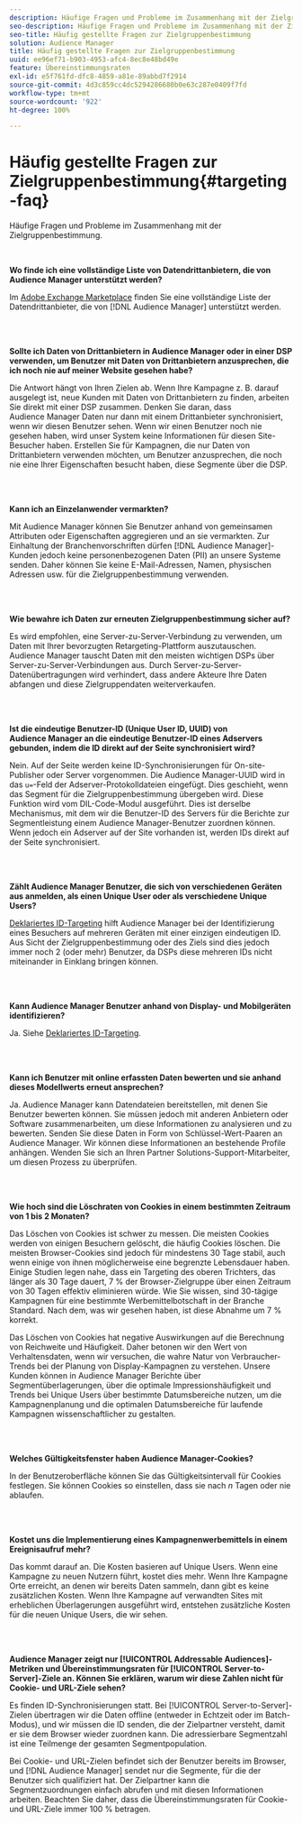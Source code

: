 ```yaml
---
description: Häufige Fragen und Probleme im Zusammenhang mit der Zielgruppenbestimmung.
seo-description: Häufige Fragen und Probleme im Zusammenhang mit der Zielgruppenbestimmung.
seo-title: Häufig gestellte Fragen zur Zielgruppenbestimmung
solution: Audience Manager
title: Häufig gestellte Fragen zur Zielgruppenbestimmung
uuid: ee96ef71-b903-4953-afc4-8ec8e48bd49e
feature: Übereinstimmungsraten
exl-id: e5f761fd-dfc8-4859-a81e-89abbd7f2914
source-git-commit: 4d3c859cc4dc5294286680b0e63c287e0409f7fd
workflow-type: tm+mt
source-wordcount: '922'
ht-degree: 100%

---
```


# Häufig gestellte Fragen zur Zielgruppenbestimmung{#targeting-faq}

Häufige Fragen und Probleme im Zusammenhang mit der Zielgruppenbestimmung.

<br>

<!-- 

faq_targeting.xml

 -->

**Wo finde ich eine vollständige Liste von Datendrittanbietern, die von Audience Manager unterstützt werden?**

Im [Adobe Exchange Marketplace](https://exchange.adobe.com/experiencecloud.html) finden Sie eine vollständige Liste der Datendrittanbieter, die von [!DNL Audience Manager] unterstützt werden.

<br> 

**Sollte ich Daten von Drittanbietern in Audience Manager oder in einer DSP verwenden, um Benutzer mit Daten von Drittanbietern anzusprechen, die ich noch nie auf meiner Website gesehen habe?**

Die Antwort hängt von Ihren Zielen ab. Wenn Ihre Kampagne z. B. darauf ausgelegt ist, neue Kunden mit Daten von Drittanbietern zu finden, arbeiten Sie direkt mit einer DSP zusammen. Denken Sie daran, dass Audience Manager Daten nur dann mit einem Drittanbieter synchronisiert, wenn wir diesen Benutzer sehen. Wenn wir einen Benutzer noch nie gesehen haben, wird unser System keine Informationen für diesen Site-Besucher haben. Erstellen Sie für Kampagnen, die nur Daten von Drittanbietern verwenden möchten, um Benutzer anzusprechen, die noch nie eine Ihrer Eigenschaften besucht haben, diese Segmente über die DSP.

<br> 

**Kann ich an Einzelanwender vermarkten?**

Mit Audience Manager können Sie Benutzer anhand von gemeinsamen Attributen oder Eigenschaften aggregieren und an sie vermarkten. Zur Einhaltung der Branchenvorschriften dürfen [!DNL Audience Manager]-Kunden jedoch keine personenbezogenen Daten (PII) an unsere Systeme senden. Daher können Sie keine E-Mail-Adressen, Namen, physischen Adressen usw. für die Zielgruppenbestimmung verwenden.

<br> 

**Wie bewahre ich Daten zur erneuten Zielgruppenbestimmung sicher auf?**

Es wird empfohlen, eine Server-zu-Server-Verbindung zu verwenden, um Daten mit Ihrer bevorzugten Retargeting-Plattform auszutauschen. Audience Manager tauscht Daten mit den meisten wichtigen DSPs über Server-zu-Server-Verbindungen aus. Durch Server-zu-Server-Datenübertragungen wird verhindert, dass andere Akteure Ihre Daten abfangen und diese Zielgruppendaten weiterverkaufen.

<br> 

**Ist die eindeutige Benutzer-ID (Unique User ID, UUID) von Audience Manager an die eindeutige Benutzer-ID eines Adservers gebunden, indem die ID direkt auf der Seite synchronisiert wird?**

Nein. Auf der Seite werden keine ID-Synchronisierungen für On-site-Publisher oder Server vorgenommen. Die Audience Manager-UUID wird in das `u=`-Feld der Adserver-Protokolldateien eingefügt. Dies geschieht, wenn das Segment für die Zielgruppenbestimmung übergeben wird. Diese Funktion wird vom DIL-Code-Modul ausgeführt. Dies ist derselbe Mechanismus, mit dem wir die Benutzer-ID des Servers für die Berichte zur Segmentleistung einem Audience Manager-Benutzer zuordnen können. Wenn jedoch ein Adserver auf der Site vorhanden ist, werden IDs direkt auf der Seite synchronisiert.

<br> 

**Zählt Audience Manager Benutzer, die sich von verschiedenen Geräten aus anmelden, als einen Unique User oder als verschiedene Unique Users?**

[Deklariertes ID-Targeting](../features/declared-ids.md#declared-id-targeting) hilft Audience Manager bei der Identifizierung eines Besuchers auf mehreren Geräten mit einer einzigen eindeutigen ID. Aus Sicht der Zielgruppenbestimmung oder des Ziels sind dies jedoch immer noch 2 (oder mehr) Benutzer, da DSPs diese mehreren IDs nicht miteinander in Einklang bringen können.

<br> 

**Kann Audience Manager Benutzer anhand von Display- und Mobilgeräten identifizieren?**

Ja. Siehe [Deklariertes ID-Targeting](../features/declared-ids.md#declared-id-targeting).

<br> 

**Kann ich Benutzer mit online erfassten Daten bewerten und sie anhand dieses Modellwerts erneut ansprechen?**

Ja. Audience Manager kann Datendateien bereitstellen, mit denen Sie Benutzer bewerten können. Sie müssen jedoch mit anderen Anbietern oder Software zusammenarbeiten, um diese Informationen zu analysieren und zu bewerten. Senden Sie diese Daten in Form von Schlüssel-Wert-Paaren an Audience Manager. Wir können diese Informationen an bestehende Profile anhängen. Wenden Sie sich an Ihren Partner Solutions-Support-Mitarbeiter, um diesen Prozess zu überprüfen.

<br> 

**Wie hoch sind die Löschraten von Cookies in einem bestimmten Zeitraum von 1 bis 2 Monaten?**

Das Löschen von Cookies ist schwer zu messen. Die meisten Cookies werden von einigen Besuchern gelöscht, die häufig Cookies löschen. Die meisten Browser-Cookies sind jedoch für mindestens 30 Tage stabil, auch wenn einige von ihnen möglicherweise eine begrenzte Lebensdauer haben. Einige Studien legen nahe, dass ein Targeting des oberen Trichters, das länger als 30 Tage dauert, 7 % der Browser-Zielgruppe über einen Zeitraum von 30 Tagen effektiv eliminieren würde. Wie Sie wissen, sind 30-tägige Kampagnen für eine bestimmte Werbemittelbotschaft in der Branche Standard. Nach dem, was wir gesehen haben, ist diese Abnahme um 7 % korrekt.

Das Löschen von Cookies hat negative Auswirkungen auf die Berechnung von Reichweite und Häufigkeit. Daher betonen wir den Wert von Verhaltensdaten, wenn wir versuchen, die wahre Natur von Verbraucher-Trends bei der Planung von Display-Kampagnen zu verstehen. Unsere Kunden können in Audience Manager Berichte über Segmentüberlagerungen, über die optimale Impressionshäufigkeit und Trends bei Unique Users über bestimmte Datumsbereiche nutzen, um die Kampagnenplanung und die optimalen Datumsbereiche für laufende Kampagnen wissenschaftlicher zu gestalten.

<br> 

**Welches Gültigkeitsfenster haben Audience Manager-Cookies?**

In der Benutzeroberfläche können Sie das Gültigkeitsintervall für Cookies festlegen. Sie können Cookies so einstellen, dass sie nach *n* Tagen oder nie ablaufen.

<br> 

**Kostet uns die Implementierung eines Kampagnenwerbemittels in einem Ereignisaufruf mehr?**

Das kommt darauf an. Die Kosten basieren auf Unique Users. Wenn eine Kampagne zu neuen Nutzern führt, kostet dies mehr. Wenn Ihre Kampagne Orte erreicht, an denen wir bereits Daten sammeln, dann gibt es keine zusätzlichen Kosten. Wenn Ihre Kampagne auf verwandten Sites mit erheblichen Überlagerungen ausgeführt wird, entstehen zusätzliche Kosten für die neuen Unique Users, die wir sehen.

<br> 

**Audience Manager zeigt nur [!UICONTROL Addressable Audiences]-Metriken und Übereinstimmungsraten für [!UICONTROL Server-to-Server]-Ziele an. Können Sie erklären, warum wir diese Zahlen nicht für Cookie- und URL-Ziele sehen?**

Es finden ID-Synchronisierungen statt. Bei [!UICONTROL Server-to-Server]-Zielen übertragen wir die Daten offline (entweder in Echtzeit oder im Batch-Modus), und wir müssen die ID senden, die der Zielpartner versteht, damit er sie dem Browser wieder zuordnen kann. Die adressierbare Segmentzahl ist eine Teilmenge der gesamten Segmentpopulation.

Bei Cookie- und URL-Zielen befindet sich der Benutzer bereits im Browser, und [!DNL Audience Manager] sendet nur die Segmente, für die der Benutzer sich qualifiziert hat. Der Zielpartner kann die Segmentzuordnungen einfach abrufen und mit diesen Informationen arbeiten. Beachten Sie daher, dass die Übereinstimmungsraten für Cookie- und URL-Ziele immer 100 % betragen.
